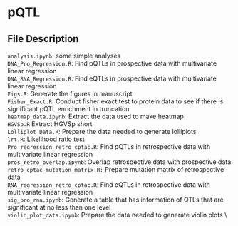 # pQTL

## File Description
`analysis.ipynb`: some simple analyses \
`DNA_Pro_Regression.R`: Find pQTLs in prospective data with multivariate linear regression \
`DNA_RNA_Regression.R`: Find eQTLs in prospective data with multivariate linear regression \
`Figs.R`: Generate the figures in manuscript \
`Fisher_Exact.R`: Conduct fisher exact test to protein data to see if there is significant pQTL enrichment in truncation \
`heatmap_data.ipynb`: Extract the data used to make heatmap \
`HGVSp.R` Extract HGVSp short \
`Lolliplot_Data.R`: Prepare the data needed to generate lolliplots \
`lrt.R`: Likelihood ratio test \
`Pro_regression_retro_cptac.R`: Find pQTLs in retrospective data with multivariate linear regression \
`pros_retro_overlap.ipynb`: Overlap retrospective data with prospective data \
`retro_cptac_mutation_matrix.R:` Prepare mutation matrix of retrospective data \
`RNA_regression_retro_cptac.R`: Find eQTLs in retrospective data with multivariate linear regression \
`sig_pro_rna.ipynb`: Generate a table that has information of QTLs that are significant at no less than one level \
`violin_plot_data.ipynb`: Prepare the data needed to generate violin plots \

